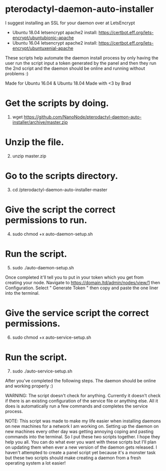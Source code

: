 # pterodactyl-daemon-auto-installer

I suggest installing an SSL for your daemon over at LetsEncrypt

- Ubuntu 18.04 letsencrypt apache2 install: https://certbot.eff.org/lets-encrypt/ubuntubionic-apache
- Ubuntu 16.04 letsencrypt apache2 install: https://certbot.eff.org/lets-encrypt/ubuntuxenial-apache

These scripts help automate the daemon install process by only having the user run the script input a token generated by the panel and then they run the 2nd script and the daemon should be online and running without problems :)


Made for Ubuntu 16.04 & Ubuntu 18.04
Made with <3 by Brad

# Get the scripts by doing. 
1. wget https://github.com/NanoNode/pterodactyl-daemon-auto-installer/archive/master.zip

# Unzip the file.
2. unzip master.zip

# Go to the scripts directory.
3. cd /pterodactyl-daemon-auto-installer-master

# Give the script the correct permissions to run.
4. sudo chmod +x auto-daemon-setup.sh

# Run the script.
5. sudo ./auto-daemon-setup.sh

Once completed it'll tell you to put in your token which you get from creating your node.
Navigate to https://domain.ltd/admin/nodes/view/1 then Configuration.
Select " Generate Token " then copy and paste the one liner into the terminal.

# Give the service script the correct permissions.
6. sudo chmod +x auto-service-setup.sh

# Run the script.
7. sudo ./auto-service-setup.sh

After you've completed the following steps. The daemon should be online and working properly :)


WARNING: The script doesn't check for anything. Currently it doesn't check if there is an existing configuration of the service file or anything else. All it does is automatically run a few commands and completes the service process.

NOTE: This script was made to make my life easier when installing daemons on new machines for a network I am working on. Setting up the daemon on new machines every other day was getting annoying coping and pasting commands into the terminal. So I put these two scripts together. I hope they help you all. You can do what ever you want with these scripts but I'll plan on updating them when ever a new version of the daemon gets released. I haven't attempted to create a panel script yet because it's a monster task but these two scripts should make creating a daemon from a fresh operating system a lot easier!
